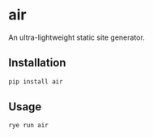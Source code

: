 # air

An ultra-lightweight static site generator.

## Installation

```bash
pip install air
```

## Usage

```bash
rye run air
```
